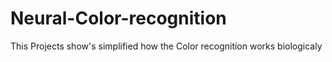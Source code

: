 # Neural-Color-recognition
This Projects show's simplified how the Color recognition works biologicaly

